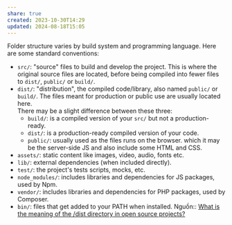 ```yaml
---
share: true
created: 2023-10-30T14:29
updated: 2024-08-18T15:05
---
```

Folder structure varies by build system and programming language. Here are some standard conventions:
- `src/`: "source" files to build and develop the project. This is where the original source files are located, before being compiled into fewer files to `dist/`, `public/` or `build/`.
- `dist/`: "distribution", the compiled code/library, also named `public/` or `build/`. The files meant for production or public use are usually located here.  
   There may be a slight difference between these three:
	- `build/`: is a compiled version of your `src/` but not a production-ready.
	- `dist/`: is a production-ready compiled version of your code.
	- `public/`: usually used as the files runs on the browser. which it may be the server-side JS and also include some HTML and CSS.
- `assets/`: static content like images, video, audio, fonts etc.
- `lib/`: external dependencies (when included directly).
- `test/`: the project's tests scripts, mocks, etc.    
- `node_modules/`: includes libraries and dependencies for JS packages, used by Npm.
- `vendor/`: includes libraries and dependencies for PHP packages, used by Composer.
- `bin/`: files that get added to your PATH when installed.
Nguồn:: [What is the meaning of the /dist directory in open source projects?](https://stackoverflow.com/a/22844164/3416774)